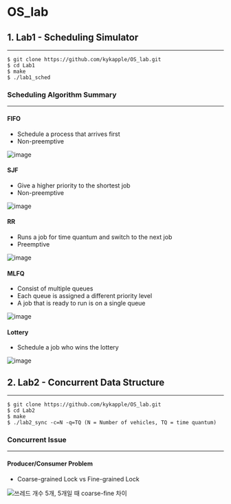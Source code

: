 # OS_lab

## 1. Lab1 - Scheduling Simulator
---------------
  ```
  $ git clone https://github.com/kykapple/OS_lab.git
  $ cd Lab1
  $ make
  $ ./lab1_sched
  ```
  
  
### Scheduling Algorithm Summary
---------------
#### FIFO
- Schedule a process that arrives first
- Non-preemptive

![image](https://user-images.githubusercontent.com/76088639/121769560-41da5b80-cb9f-11eb-8bec-9b1ac29bd833.png)
#### SJF
- Give a higher priority to the shortest job
- Non-preemptive

![image](https://user-images.githubusercontent.com/76088639/121769564-443cb580-cb9f-11eb-9026-e53df8d2c696.png)
#### RR
- Runs a job for time quantum and switch to the next job
- Preemptive

![image](https://user-images.githubusercontent.com/76088639/121769571-4acb2d00-cb9f-11eb-8246-b61af8698824.png)
#### MLFQ
- Consist of multiple queues
- Each queue is assigned a different priority level
- A job that is ready to run is on a single queue

![image](https://user-images.githubusercontent.com/76088639/121769577-4e5eb400-cb9f-11eb-9d00-6dc528310350.png)
#### Lottery
- Schedule a job who wins the lottery

![image](https://user-images.githubusercontent.com/76088639/121769628-a39ac580-cb9f-11eb-918a-e618452db462.png)
## 2. Lab2 - Concurrent Data Structure
---------------
  ```
  $ git clone https://github.com/kykapple/OS_lab.git
  $ cd Lab2
  $ make
  $ ./lab2_sync -c=N -q=TQ (N = Number of vehicles, TQ = time quantum)
  ```
  
### Concurrent Issue
--------------
#### Producer/Consumer Problem
- Coarse-grained Lock vs Fine-grained Lock

![쓰레드 개수 5개, 5개일 때 coarse-fine 차이](https://user-images.githubusercontent.com/76088639/115017808-077f7580-9ef2-11eb-9831-c7f11e286de4.png)
